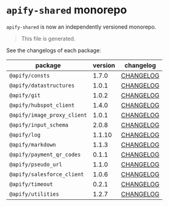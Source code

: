 # `apify-shared` monorepo

`apify-shared` is now an independently versioned monorepo.

> This file is generated.

See the changelogs of each package:

package | version | changelog
--------|---------|----------
`@apify/consts` | 1.7.0 | [CHANGELOG](./packages/consts/CHANGELOG.md)
`@apify/datastructures` | 1.0.1 | [CHANGELOG](./packages/datastructures/CHANGELOG.md)
`@apify/git` | 1.0.2 | [CHANGELOG](./packages/git/CHANGELOG.md)
`@apify/hubspot_client` | 1.4.0 | [CHANGELOG](./packages/hubspot_client/CHANGELOG.md)
`@apify/image_proxy_client` | 1.0.1 | [CHANGELOG](./packages/image_proxy_client/CHANGELOG.md)
`@apify/input_schema` | 2.0.8 | [CHANGELOG](./packages/input_schema/CHANGELOG.md)
`@apify/log` | 1.1.10 | [CHANGELOG](./packages/log/CHANGELOG.md)
`@apify/markdown` | 1.1.3 | [CHANGELOG](./packages/markdown/CHANGELOG.md)
`@apify/payment_qr_codes` | 0.1.1 | [CHANGELOG](./packages/payment_qr_codes/CHANGELOG.md)
`@apify/pseudo_url` | 1.1.0 | [CHANGELOG](./packages/pseudo_url/CHANGELOG.md)
`@apify/salesforce_client` | 1.0.6 | [CHANGELOG](./packages/salesforce_client/CHANGELOG.md)
`@apify/timeout` | 0.2.1 | [CHANGELOG](./packages/timeout/CHANGELOG.md)
`@apify/utilities` | 1.2.7 | [CHANGELOG](./packages/utilities/CHANGELOG.md)
